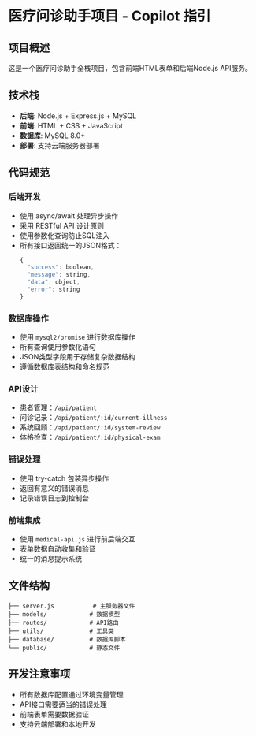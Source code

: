 <!-- Use this file to provide workspace-specific custom instructions to Copilot. For more details, visit https://code.visualstudio.com/docs/copilot/copilot-customization#_use-a-githubcopilotinstructionsmd-file -->

# 医疗问诊助手项目 - Copilot 指引

## 项目概述
这是一个医疗问诊助手全栈项目，包含前端HTML表单和后端Node.js API服务。

## 技术栈
- **后端**: Node.js + Express.js + MySQL
- **前端**: HTML + CSS + JavaScript
- **数据库**: MySQL 8.0+
- **部署**: 支持云端服务器部署

## 代码规范

### 后端开发
- 使用 async/await 处理异步操作
- 采用 RESTful API 设计原则
- 使用参数化查询防止SQL注入
- 所有接口返回统一的JSON格式：
  ```javascript
  {
    "success": boolean,
    "message": string,
    "data": object,
    "error": string
  }
  ```

### 数据库操作
- 使用 `mysql2/promise` 进行数据库操作
- 所有查询使用参数化语句
- JSON类型字段用于存储复杂数据结构
- 遵循数据库表结构和命名规范

### API设计
- 患者管理：`/api/patient`
- 问诊记录：`/api/patient/:id/current-illness`
- 系统回顾：`/api/patient/:id/system-review`
- 体格检查：`/api/patient/:id/physical-exam`

### 错误处理
- 使用 try-catch 包装异步操作
- 返回有意义的错误消息
- 记录错误日志到控制台

### 前端集成
- 使用 `medical-api.js` 进行前后端交互
- 表单数据自动收集和验证
- 统一的消息提示系统

## 文件结构
```
├── server.js           # 主服务器文件
├── models/            # 数据模型
├── routes/            # API路由
├── utils/             # 工具类
├── database/          # 数据库脚本
└── public/            # 静态文件
```

## 开发注意事项
- 所有数据库配置通过环境变量管理
- API接口需要适当的错误处理
- 前端表单需要数据验证
- 支持云端部署和本地开发
